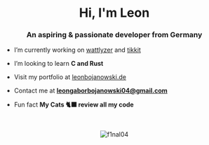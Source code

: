 <h1 align="center">Hi, I'm Leon</h1>
<h3 align="center">An aspiring & passionate developer from Germany</h3>

- I’m currently working on [wattlyzer](https://github.com/F1nal04/wattlyzer) and [tikkit](https://github.com/F1nal04/tikkit)

- I’m looking to learn **C and Rust**

- Visit my portfolio at [leonbojanowski.de](https://leonbojanowski.de) 

- Contact me at **leongaborbojanowski04@gmail.com**

- Fun fact **My Cats 🐈‍⬛ review all my code**

<br>

<p align="center"><img align="center" src="https://github-readme-stats.vercel.app/api/top-langs/?username=f1nal04&langs_count=6&hide=html,css,scss,dockerfile,batchfile&theme=github_dark" alt="f1nal04" /></p>

